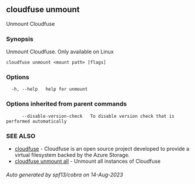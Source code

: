 ## cloudfuse unmount

Unmount Cloudfuse

### Synopsis

Unmount Cloudfuse. Only available on Linux

```
cloudfuse unmount <mount path> [flags]
```

### Options

```
  -h, --help   help for unmount
```

### Options inherited from parent commands

```
      --disable-version-check   To disable version check that is performed automatically
```

### SEE ALSO

* [cloudfuse](cloudfuse.md)	 - Cloudfuse is an open source project developed to provide a virtual filesystem backed by the Azure Storage.
* [cloudfuse unmount all](cloudfuse_unmount_all.md)	 - Unmount all instances of Cloudfuse

###### Auto generated by spf13/cobra on 14-Aug-2023
